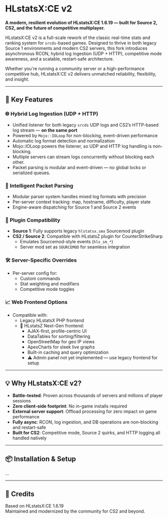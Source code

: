 # HLstatsX:CE v2

**A modern, resilient evolution of HLstatsX:CE 1.6.19 — built for Source 2, CS2, and the future of competitive multiplayer.**

HLstatsX:CE v2 is a full-scale rework of the classic real-time stats and ranking system for `srcds`-based games. Designed to thrive in both legacy Source 1 environments and modern CS2 servers, this fork introduces asynchronous RCON, hybrid log ingestion (UDP + HTTP), competitive mode awareness, and a scalable, restart-safe architecture.

Whether you're running a community server or a high-performance competitive hub, HLstatsX:CE v2 delivers unmatched reliability, flexibility, and insight.

---

## 🚀 Key Features

### 🌐 Hybrid Log Ingestion (UDP + HTTP)
- Unified listener for both legacy `srcds` UDP logs and CS2’s HTTP-based log stream — **on the same port**
- Powered by `Mojo::IOLoop` for non-blocking, event-driven performance
- Automatic log format detection and normalization
- Mojo::IOLoop powers the listener, so UDP and HTTP log handling is non-blocking.
- Multiple servers can stream logs concurrently without blocking each other.
- Packet parsing is modular and event-driven — no global locks or serialized queues.

### 🧠 Intelligent Packet Parsing
- Modular parser system handles mixed log formats with precision
- Per-server context tracking: map, hostname, difficulty, player state
- Engine-aware dispatching for Source 1 and Source 2 events

### 🔌 Plugin Compatibility
- **Source 1**: Fully supports legacy `hlstatsx.smx` Sourcemod plugin
- **CS2 / Source 2**: Compatible with HLstatsZ plugin for CounterStrikeSharp
  - Emulates Sourcemod-style events (`hlx_sm_*`)
  - Server mod set as `SOURCEMOD` for seamless integration

### 🛠️ Server-Specific Overrides
- Per-server config for:
  - Custom commands
  - Stat weighting and modifiers
  - Competitive mode toggles

### 📈 Web Frontend Options
- Compatible with:
  - Legacy HLstatsX PHP frontend
  - 🌠 HLstatsZ Next-Gen frontend:
    - AJAX-first, profile-centric UI
    - DataTables for sorting/filtering
    - OpenStreetMap for geo IP views
    - ApexCharts for sleek live graphs
    - Built-in caching and query optimization
    - ⚠️ Admin panel not yet implemented — use legacy frontend for setup

---

## 💡 Why HLstatsX:CE v2?

- **Battle-tested**: Proven across thousands of servers and millions of player sessions
- **Zero client-side footprint**: No in-game installs required
- **External server support**: Offload processing for zero impact on game performance
- **Fully async**: RCON, log ingestion, and DB operations are non-blocking and restart-safe
- **Built for CS2**: Competitive mode, Source 2 quirks, and HTTP logging all handled natively

---

## 📦 Installation & Setup

...

---

## 🤝 Credits

Based on HLstatsX:CE 1.6.19  
Maintained and modernized by the community for CS2 and beyond.

